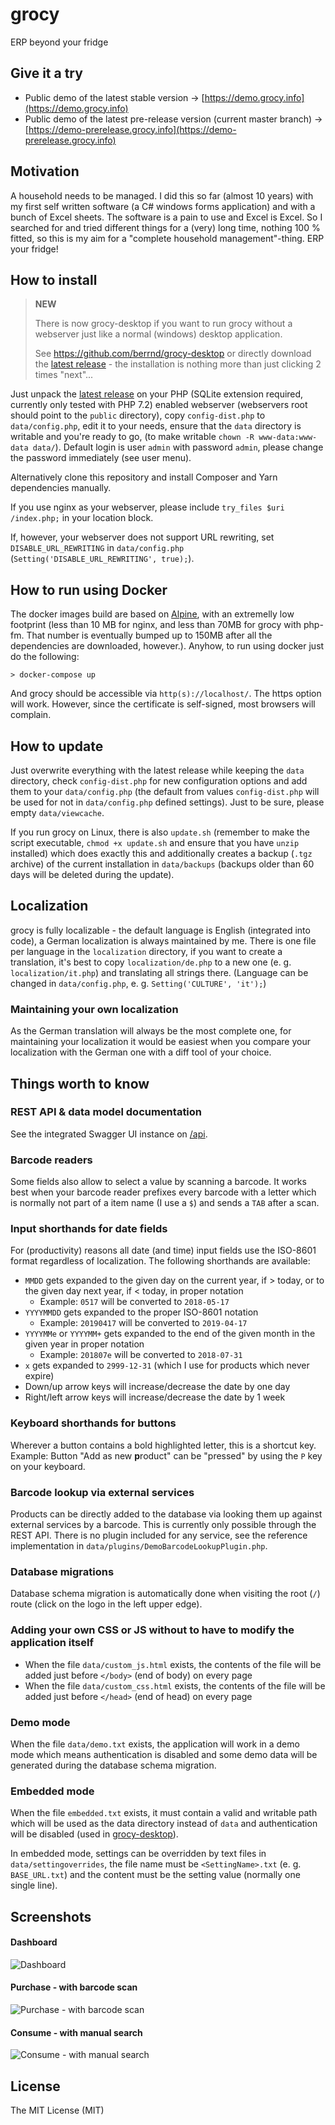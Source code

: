 # grocy
ERP beyond your fridge

## Give it a try
- Public demo of the latest stable version &rarr; [https://demo.grocy.info](https://demo.grocy.info)
- Public demo of the latest pre-release version (current master branch) &rarr; [https://demo-prerelease.grocy.info](https://demo-prerelease.grocy.info)

## Motivation
A household needs to be managed. I did this so far (almost 10 years) with my first self written software (a C# windows forms application) and with a bunch of Excel sheets. The software is a pain to use and Excel is Excel. So I searched for and tried different things for a (very) long time, nothing 100 % fitted, so this is my aim for a "complete household management"-thing. ERP your fridge!

## How to install
> **NEW**
>
> There is now grocy-desktop if you want to run grocy without a webserver just like a normal (windows) desktop application.
>
> See https://github.com/berrnd/grocy-desktop or directly download the [latest release](https://releases.grocy.info/latest-desktop) - the installation is nothing more than just clicking 2 times "next"...

Just unpack the [latest release](https://releases.grocy.info/latest) on your PHP (SQLite extension required, currently only tested with PHP 7.2) enabled webserver (webservers root should point to the `public` directory), copy `config-dist.php` to `data/config.php`, edit it to your needs, ensure that the `data` directory is writable and you're ready to go, (to make writable `chown -R www-data:www-data data/`). Default login is user `admin` with password `admin`, please change the password immediately (see user menu).

Alternatively clone this repository and install Composer and Yarn dependencies manually.

If you use nginx as your webserver, please include `try_files $uri /index.php;` in your location block.

If, however, your webserver does not support URL rewriting, set `DISABLE_URL_REWRITING` in `data/config.php` (`Setting('DISABLE_URL_REWRITING', true);`).

## How to run using Docker

The docker images build are based on [Alpine](https://hub.docker.com/_/alpine/), with an extremelly low footprint (less than 10 MB for nginx, and less than 70MB for grocy with php-fm. That number is eventually bumped up to 150MB after all the dependencies are downloaded, however.). Anyhow, to run using docker just do the following:

```
> docker-compose up
```

And grocy should be accessible via `http(s)://localhost/`. The https option will work. However, since the certificate is self-signed, most browsers will complain.

## How to update
Just overwrite everything with the latest release while keeping the `data` directory, check `config-dist.php` for new configuration options and add them to your `data/config.php` (the default from values `config-dist.php` will be used for not in `data/config.php` defined settings). Just to be sure, please empty `data/viewcache`.

If you run grocy on Linux, there is also `update.sh` (remember to make the script executable, `chmod +x update.sh` and ensure that you have `unzip` installed) which does exactly this and additionally creates a backup (`.tgz` archive) of the current installation in `data/backups` (backups older than 60 days will be deleted during the update).

## Localization
grocy is fully localizable - the default language is English (integrated into code), a German localization is always maintained by me. There is one file per language in the `localization` directory, if you want to create a translation, it's best to copy `localization/de.php` to a new one (e. g. `localization/it.php`) and translating all strings there. (Language can be changed in `data/config.php`, e. g. `Setting('CULTURE', 'it');`)

### Maintaining your own localization
As the German translation will always be the most complete one, for maintaining your localization it would be easiest when you compare your localization with the German one with a diff tool of your choice.

## Things worth to know

### REST API & data model documentation
See the integrated Swagger UI instance on [/api](https://demo-en.grocy.info/api).

### Barcode readers
Some fields also allow to select a value by scanning a barcode. It works best when your barcode reader prefixes every barcode with a letter which is normally not part of a item name (I use a `$`) and sends a `TAB` after a scan.

### Input shorthands for date fields
For (productivity) reasons all date (and time) input fields use the ISO-8601 format regardless of localization.
The following shorthands are available:
- `MMDD` gets expanded to the given day on the current year, if > today, or to the given day next year, if < today, in proper notation
  - Example: `0517` will be converted to `2018-05-17`
- `YYYYMMDD` gets expanded to the proper ISO-8601 notation
  - Example: `20190417` will be converted to `2019-04-17`
- `YYYYMMe` or `YYYYMM+` gets expanded to the end of the given month in the given year in proper notation
  - Example: `201807e` will be converted to `2018-07-31`
- `x` gets expanded to `2999-12-31` (which I use for products which never expire)
- Down/up arrow keys will increase/decrease the date by one day
- Right/left arrow keys will increase/decrease the date by 1 week

### Keyboard shorthands for buttons
Wherever a button contains a bold highlighted letter, this is a shortcut key.
Example: Button "Add as new **p**roduct" can be "pressed" by using the `P` key on your keyboard.

### Barcode lookup via external services
Products can be directly added to the database via looking them up against external services by a barcode.
This is currently only possible through the REST API.
There is no plugin included for any service, see the reference implementation in `data/plugins/DemoBarcodeLookupPlugin.php`.

### Database migrations
Database schema migration is automatically done when visiting the root (`/`) route (click on the logo in the left upper edge).

### Adding your own CSS or JS without to have to modify the application itself
- When the file `data/custom_js.html` exists, the contents of the file will be added just before `</body>` (end of body) on every page
- When the file `data/custom_css.html` exists, the contents of the file will be added just before `</head>` (end of head) on every page

### Demo mode
When the file `data/demo.txt` exists, the application will work in a demo mode which means authentication is disabled and some demo data will be generated during the database schema migration.

### Embedded mode
When the file `embedded.txt` exists, it must contain a valid and writable path which will be used as the data directory instead of `data` and authentication will be disabled (used in [grocy-desktop](https://github.com/berrnd/grocy-desktop)).

In embedded mode, settings can be overridden by text files in `data/settingoverrides`, the file name must be `<SettingName>.txt` (e. g. `BASE_URL.txt`) and the content must be the setting value (normally one single line).

## Screenshots
#### Dashboard
![Dashboard](https://github.com/berrnd/grocy/raw/master/publication_assets/dashboard.png "Dashboard")

#### Purchase - with barcode scan
![Purchase - with barcode scan](https://github.com/berrnd/grocy/raw/master/publication_assets/purchase-with-barcode.gif "purchase-with-barcode")

#### Consume - with manual search
![Consume - with manual search](https://github.com/berrnd/grocy/raw/master/publication_assets/consume.gif "consume")

## License
The MIT License (MIT)
